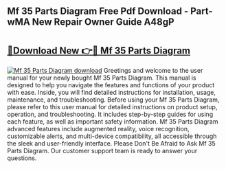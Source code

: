 ## Mf 35 Parts Diagram Free Pdf Download - Part-wMA New Repair Owner Guide A48gP

# <h2><a href="http://dfnciu.blite.top/?on=Mf+35+Parts+Diagram">🔗Download New 👉🔴 Mf 35 Parts Diagram</a></h2>

[![Mf 35 Parts Diagram download](https://i.imgur.com/lujVjoI.png)](http://dfnciu.blite.top/?on=Mf+35+Parts+Diagram)
Greetings and welcome to the user manual for your newly bought Mf 35 Parts Diagram. This manual is designed to help you navigate the features and functions of your product with ease. Inside, you will find detailed instructions for installation, usage, maintenance, and troubleshooting. Before using your Mf 35 Parts Diagram, please refer to this user manual for detailed instructions on product setup, operation, and troubleshooting. It includes step-by-step guides for using each feature, as well as important safety information. Mf 35 Parts Diagram advanced features include augmented reality, voice recognition, customizable alerts, and multi-device compatibility, all accessible through the sleek and user-friendly interface. Please Don't Be Afraid to Ask Mf 35 Parts Diagram. Our customer support team is ready to answer your questions.
